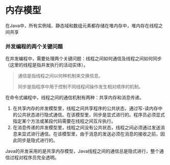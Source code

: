 # 内存模型

在Java中，所有实例域、静态域和数组元素都存储在堆内存中，堆内存在线程之间共享

### 并发编程的两个关键问题

在并发编程中，需要处理两个关键问题：线程之间如何通信及线程之间如何同步（这里的线程是指并发执行的活动实体）。

> 通信是指线程之间以何种机制来交换信息。
>
> 同步是指程序中用于控制不同线程间操作发生相对顺序的机制。

在命令式编程中，线程之间的通信机制有两种：共享内存和消息传递。

1. 在共享内存的并发模型里，线程之间共享程序的公共状态，通过写-读内存中的公共状态进行隐式通信。在该模型里，同步是显式进行的。程序员必须显式指定某个方法或某段代码需要在线程之间互斥执行。
2. 在消息传递的并发模型里，线程之间没有公共状态，线程之间必须通过发送消息来显式进行通信。在该模型里，由于消息的发送必须在消息的接收之前，因此同步是隐式进行的。

Java的并发采用的是共享内存模型，Java线程之间的通信总是隐式进行，整个通信过程对程序员完全透明。
